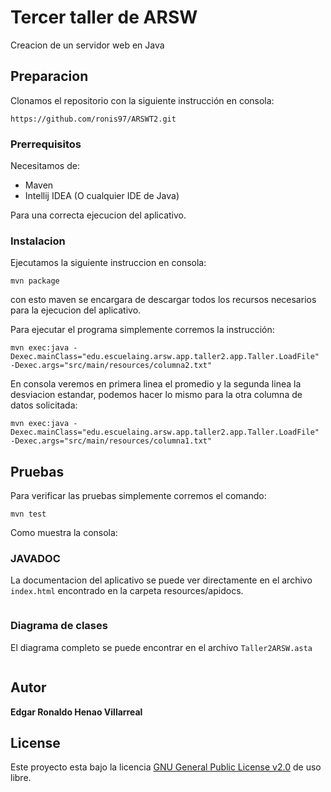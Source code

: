 # Tercer taller de ARSW

Creacion de un servidor web en Java

## Preparacion

Clonamos el repositorio con la siguiente instrucción en consola:

```
https://github.com/ronis97/ARSWT2.git
```


### Prerrequisitos

Necesitamos de:
* Maven
* Intellij IDEA (O cualquier IDE de Java)

Para una correcta ejecucion del aplicativo.

### Instalacion

Ejecutamos la siguiente instruccion en consola:

```
mvn package
```

con esto maven se encargara de descargar todos los recursos necesarios para la ejecucion del aplicativo.

Para ejecutar el programa simplemente corremos la instrucción:

```
mvn exec:java -Dexec.mainClass="edu.escuelaing.arsw.app.taller2.app.Taller.LoadFile" -Dexec.args="src/main/resources/columna2.txt"
```

En consola veremos en primera linea el promedio y la segunda linea la desviacion estandar, podemos hacer lo mismo para la otra columna de datos solicitada:

```
mvn exec:java -Dexec.mainClass="edu.escuelaing.arsw.app.taller2.app.Taller.LoadFile" -Dexec.args="src/main/resources/columna1.txt"
```


## Pruebas

Para verificar las pruebas simplemente corremos el comando:

```
mvn test
```

Como muestra la consola:
![]()

### JAVADOC

La documentacion del aplicativo se puede ver directamente en el archivo `index.html` encontrado en la carpeta resources/apidocs.

![]()


### Diagrama de clases

El diagrama completo se puede encontrar en el archivo `Taller2ARSW.asta` 

![]()




## Autor

**Edgar Ronaldo Henao Villarreal**


## License

Este proyecto esta bajo la licencia [GNU General Public License v2.0](https://github.com/ronis97/ARSW-T1/blob/master/LICENSE) de uso libre. 




